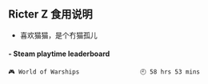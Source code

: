 ## Ricter Z 食用说明
- 喜欢猫猫，是个冇猫孤儿

<!-- steam-box start -->
#### - Steam playtime leaderboard
```text
🎮 World of Warships                 🕘 58 hrs 53 mins
```
<!-- Powered by https://github.com/YouEclipse/steam-box . -->
<!-- steam-box end -->
